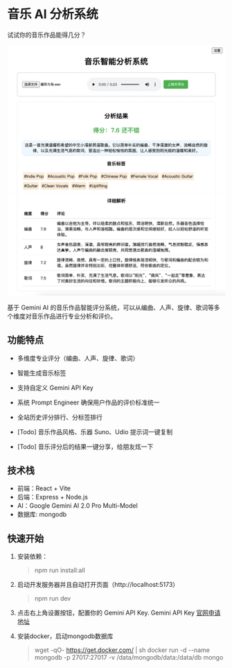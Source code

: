 # 音乐 AI 分析系统

试试你的音乐作品能得几分？

![页面截图](https://github.com/alex2wong/how-is-your-song/blob/main/screenshot-Music-Analyze.png?raw=true)
![页面截图2](https://github.com/alex2wong/how-is-your-song/blob/main/screenshot2-Music-Analyze.png?raw=true)

基于 Gemini AI 的音乐作品智能评分系统，可以从编曲、人声、旋律、歌词等多个维度对音乐作品进行专业分析和评价。

## 功能特点

- 多维度专业评分（编曲、人声、旋律、歌词）
- 智能生成音乐标签
- 支持自定义 Gemini API Key
- 系统 Prompt Engineer 确保用户作品的评价标准统一
- 全站历史评分排行、分标签排行

- [Todo] 音乐作品风格、乐器 Suno、Udio 提示词一键复制
- [Todo] 音乐评分后的结果一键分享，给朋友炫一下

## 技术栈

- 前端：React + Vite
- 后端：Express + Node.js
- AI：Google Gemini AI 2.0 Pro Multi-Model
- 数据库: mongodb

## 快速开始

1. 安装依赖：

   > npm run install:all

2. 启动开发服务器并且自动打开页面（http://localhost:5173）

   > npm run dev

3. 点击右上角设置按钮，配置你的 Gemini API Key.
   Gemini API Key [官网申请地址](https://aistudio.google.com/apikey)

4. 安装docker，启动mongodb数据库
   > wget -qO- https://get.docker.com/ | sh
   > docker run -d --name mongodb -p 27017:27017 -v /data/mongodb/data:/data/db mongo